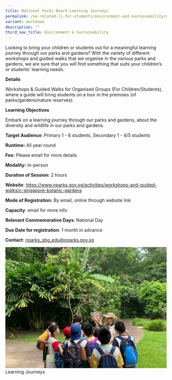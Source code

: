 ```yaml
---
title: National Parks Board Learning Journeys
permalink: /ne-related-lj-for-students/environment-and-sustainability/nparks-lj/
variant: markdown
description: ""
third_nav_title: Environment & Sustainability
---
```

Looking to bring your children or students out for a meaningful learning journey through our parks and gardens? With the variety of different workshops and guided walks that we organise in the various parks and gardens, we are sure that you will find something that suits your children’s or students’ learning needs.

**Details**

Workshops & Guided Walks for Organised Groups (For Children/Students), where a guide will bring students on a tour in the premises (of parks/gardens/nature reserves).

**Learning Objectives**

Embark on a learning journey through our parks and gardens, about the diversity and wildlife in our parks and gardens.

**Target Audience**: Primary 1 - 6 students, Secondary 1 - 4/5 students

**Runtime:** All year round

**Fee:** Please email for more details

**Modality:** In-person

**Duration of Session:** 2 hours

**Website**: https://www.nparks.gov.sg/activities/workshops-and-guided-walks/c-singapore-botanic-gardens

**Mode of Registration:** By email, online through website link

**Capacity**: email for more info

**Relevant Commemorative Days**: National Day

**Due Date for registration**: 1 month in advance

**Contact**: nparks_sbg_edu@nparks.gov.sg

![](/images/npark_lj_1.jpg)Learning Journeys